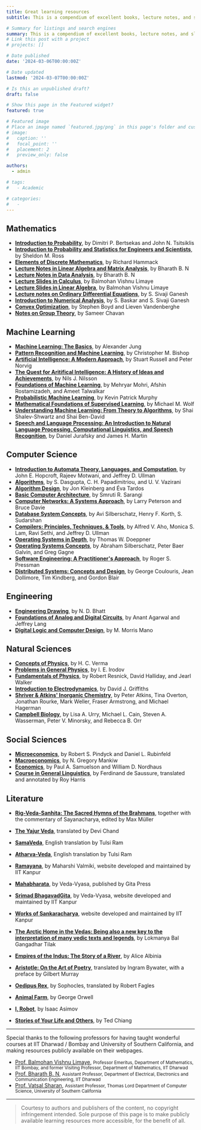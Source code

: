 ```yaml
---
title: Great learning resources
subtitle: This is a compendium of excellent books, lecture notes, and slides, spanning various fields of study in Mathematics, Machine Learning, Computer Science, Engineering, Natural Sciences, Social Sciences, and Literature, that are publicly available.

# Summary for listings and search engines
summary: This is a compendium of excellent books, lecture notes, and slides, spanning various fields of study in Mathematics, Machine Learning, Computer Science, Engineering, Natural Sciences, Social Sciences, and Literature, that are publicly available.
# Link this post with a project
# projects: []

# Date published
date: '2024-03-06T00:00:00Z'

# Date updated
lastmod: '2024-03-07T00:00:00Z'

# Is this an unpublished draft?
draft: false

# Show this page in the Featured widget?
featured: true

# Featured image
# Place an image named `featured.jpg/png` in this page's folder and customize its options here.
# image:
#   caption: ''
#   focal_point: ''
#   placement: 2
#   preview_only: false

authors:
  - admin

# tags:
#   - Academic

# categories:
#   - 
---
```


## Mathematics
* [**Introduction to Probability**](https://ocw.mit.edu/courses/res-6-012-introduction-to-probability-spring-2018/d973b10c2587781f86ca4f2aff49098f_MITRES_6_012S18_Textbook.pdf), by Dimitri P. Bertsekas and John N. Tsitsiklis
* [**Introduction to Probability and Statistics for Engineers and Scientists**](https://minerva.it.manchester.ac.uk/~saralees/statbook3.pdf), by Sheldon M. Ross
* [**Elements of Discrete Mathematics**](https://www.people.vcu.edu/~rhammack/Discrete/Alpha.pdf), by Richard Hammack
* [**Lecture Notes in Linear Algebra and Matrix Analysis**](https://bharathbettagerenagaraja.files.wordpress.com/2016/07/e212_matrixtheory_oct8.pdf), by Bharath B. N
* [**Lecture Notes in Data Analysis**](https://hackmd.io/@bharathbn/ryNX5Zygp), by Bharath B. N
* [**Lecture Slides in Calculus**](https://drive.google.com/open?id=1ZND5I8g1yGBzNRii4TkZBr7mX2T-8kao), by Balmohan Vishnu Limaye
* [**Lecture Slides in Linear Algebra**](https://drive.google.com/open?id=1jUO2FgE4V8FE5PIZEcZ68GOHTi24guNm), by Balmohan Vishnu Limaye
* [**Lecture notes on Ordinary Differential Equations**](https://www.math.iitb.ac.in/~siva/afs07.pdf), by S. Sivaji Ganesh
* [**Introduction to Numerical Analysis**](https://www.math.iitb.ac.in/~baskar/NA-20130603), by S. Baskar and S. Sivaji Ganesh
* [**Convex Optimization**](https://web.stanford.edu/~boyd/cvxbook/bv_cvxbook.pdf), by Stephen Boyd and Lieven Vandenberghe
* [**Notes on Group Theory**](http://home.iitk.ac.in/~chavan/alg1.pdf), by Sameer Chavan

## Machine Learning
* [**Machine Learning: The Basics**](https://alexjungaalto.github.io/MLBasicsBook.pdf), by Alexander Jung
* [**Pattern Recognition and Machine Learning**](https://www.microsoft.com/en-us/research/uploads/prod/2006/01/Bishop-Pattern-Recognition-and-Machine-Learning-2006.pdf), by Christopher M. Bishop
* [**Artificial Intelligence: A Modern Approach**](https://people.engr.tamu.edu/guni/csce421/files/AI_Russell_Norvig.pdf), by Stuart Russell and Peter Norvig
* [**The Quest for Aritifical Intelligence: A History of Ideas and Achievements**](https://ai.stanford.edu/~nilsson/QAI/qai.pdf), by Nils J. Nilsson
* [**Foundations of Machine Learning**](https://www.dropbox.com/s/38p0j6ds5q9c8oe/10290.pdf?dl=1), by Mehryar Mohri, Afshin Rostamizadeh, and Ameet Talwalkar
* [**Probabilistic Machine Learning**](https://github.com/probml/pml-book/releases/latest/download/book1.pdf), by Kevin Patrick Murphy
* [**Mathematical Foundations of Supervised Learning**](https://mediatum.ub.tum.de/doc/1723378/1723378.pdf), by Michael M. Wolf
* [**Understanding Machine Learning:
From Theory to Algorithms**](https://www.cs.huji.ac.il/~shais/UnderstandingMachineLearning/understanding-machine-learning-theory-algorithms.pdf), by Shai Shalev-Shwartz and Shai Ben-David
* [**Speech and Language Processing: An Introduction to Natural Language Processing, Computational Linguistics, and Speech Recognition**](https://web.stanford.edu/~jurafsky/slp3/ed3bookfeb3_2024.pdf), by Daniel Jurafsky and James H. Martin

## Computer Science
* [**Introduction to Automata Theory, Languages, and Computation**](https://www-2.dc.uba.ar/staff/becher/Hopcroft-Motwani-Ullman-2001.pdf), by John E. Hopcroft, Rajeev Motwani, and Jeffrey D. Ullman
* [**Algorithms**](http://algorithmics.lsi.upc.edu/docs/Dasgupta-Papadimitriou-Vazirani.pdf), by S. Dasgupta, C. H. Papadimitriou, and U. V. Vazirani
* [**Algorithm Design**](https://dl.icdst.org/pdfs/files3/9ce98c127c79e548ebea18966f526ae9.pdf), by Jon Kleinberg and Éva Tardos
* [**Basic Computer Architecture**](https://www.cse.iitd.ac.in/~srsarangi/archbook/archbook.pdf), by Smruti R. Sarangi
* [**Computer Networks: A Systems Approach**](https://titania.eng.monash.edu/netperf/docs/computer-networks-peterson-davie-v6.0.pdf), by Larry Peterson and Bruce Davie
* [**Database System Concepts**](https://db-book.com/), by Avi Silberschatz, Henry F. Korth, S. Sudarshan
* [**Compilers: Principles, Techniques, & Tools**](https://repository.unikom.ac.id/48769/1/Compilers%20-%20Principles%2C%20Techniques%2C%20and%20Tools%20%282006%29.pdf), by Alfred V. Aho, Monica S. Lam, Ravi Sethi, and Jeffrey D. Ullman
* [**Operating Systems in Depth**](https://www.oreilly.com/library/view/operating-systems-in/9780471687238/), by Thomas W. Doeppner
* [**Operating Systems Concepts**](https://os.ecci.ucr.ac.cr/slides/Abraham-Silberschatz-Operating-System-Concepts-10th-2018.pdf), by Abraham Silberschatz, Peter Baer Galvin, and Greg Gagne
* [**Software Engineering: A Practitioner's Approach**](https://intranetssn.github.io/www.ssn.net/twiki/pub/CseIntranet/CseBCS6403/PressmanBook.pdf), by Roger S. Pressman
* [**Distributed Systems: Concepts and Design**](https://bedford-computing.co.uk/learning/wp-content/uploads/2016/03/george-coulouris-distributed-systems-concepts-and-design-5th-edition.pdf), by George Coulouris, Jean Dollimore, Tim Kindberg, and Gordon Blair

## Engineering
* [**Engineering Drawing**](https://ia601704.us.archive.org/22/items/engineering-drawing-by-n.-d-bhatt/ENGINEERING%20DRAWING%20BY%20N.D%20BHATT.pdf), by N. D. Bhatt
* [**Foundations of Analog and Digital Circuits**](https://ia801500.us.archive.org/12/items/Foundations_of_Analog_and_Digital_Circuits_Mas/Foundations_of_Analog_and_Digital_Circuits_Mas.pdf), by Anant Agarwal and Jeffrey Lang
* [**Digital Logic and Computer Design**](https://ia800607.us.archive.org/3/items/DigitalLogicAndComputerDesignByM.MorrisMano2ndEdition/Digital%20Logic%20And%20Computer%20Design%20By%20M.%20Morris%20Mano%20%282nd%20Edition%29.pdf), by M. Morris Mano

## Natural Sciences
* [**Concepts of Physics**](https://images.collegedunia.com/public/image/b8ccbe2a7cb4dc6c7a5bbcb1bec3c41f.pdf), by H. C. Verma
* [**Problems in General Physics**](https://ia600709.us.archive.org/1/items/IrodovProblemsInGeneralPhysics/Irodov-Problems_in_General_Physics.pdf), by I. E. Irodov
* [**Fundamentals of Physics**](https://ia801804.us.archive.org/28/items/2014-jw-fundamentals-of-physics-extended-10th-ed-tand-a_202011/2014%20JW%20Fundamentals%20Of%20Physics%20Extended%2010th%20Ed%20TandA.pdf), by Robert Resnick, David Halliday, and Jearl Walker
* [**Introduction to Electrodynamics**](http://www-pnp.physics.ox.ac.uk/~gwenlan/teaching/EM/introduction-to-electrodynamics-d-j-griffiths-4ed.pdf), by David J. Griffiths
* [**Shriver & Atkins' Inorganic Chemistry**](https://edisciplinas.usp.br/pluginfile.php/7940313/mod_resource/content/1/Shriver%20%20Atkins%20-%20Inorganic%20Chemistry%205th.pdf), by Peter Atkins, Tina Overton, Jonathan Rourke, Mark Weller, Fraser Armstrong, and Michael Hagerman
* [**Campbell Biology**](https://www.pearsonhighered.com/assets/preface/0/1/3/5/0135855837.pdf), by Lisa A. Urry, Michael L. Cain, Steven A. Wasserman, Peter V. Minorsky, and Rebecca B. Orr


## Social Sciences
* [**Microeconomics**](https://lms-paralel.esaunggul.ac.id/pluginfile.php?file=%2F222814%2Fmod_resource%2Fcontent%2F2%2FMicroeconomics%20-%20Robert%20Pindyck%2C%20Daniel%20Rubinfeld.pdf), by Robert S. Pindyck and Daniel L. Rubinfeld
* [**Macroeconomics**](https://jollygreengeneral.typepad.com/files/n.-gregory-mankiw-macroeconomics-7th-edition-2009.pdf), by N. Gregory Mankiw
* [**Economics**](https://moodle.estgv.ipv.pt/201920/pluginfile.php/59329/mod_resource/content/1/samunord19.pdf), by Paul A. Samuelson and William D. Nordhaus
* [**Course in General Linguistics**](https://warwick.ac.uk/fac/arts/english/currentstudents/undergraduate/modules/fulllist/first/en122/lecturelist2019-20/saussure_course_in_general_linguistics.pdf), by Ferdinand de Saussure, translated and annotated by Roy Harris

## Literature
* [**Rig-Veda-Sanhita: The Sacred Hymns of the Brahmans**](https://archive.org/details/rigvedasanhitasa01syaauoft/page/n7/mode/2up), together with the commentary of Sayanacharya, edited by Max Müller
* [**The Yajur Veda**](https://ia802901.us.archive.org/33/items/yajurveda029670mbp/yajurveda029670mbp.pdf), translated by Devi Chand
* [**SamaVeda**](https://ia801906.us.archive.org/6/items/wg867/WG867-2013-SamVeda.pdf), English translation by Tulsi Ram
* [**Atharva-Veda**](https://archive.org/details/atharva-veda-vol-2-of-2/mode/2up), English translation by Tulsi Ram
* [**Ramayana**](https://www.valmiki.iitk.ac.in/content?language=dv&field_kanda_tid=1&field_sarga_value=1&field_sloka_value=1), by Maharshi Valmiki, website developed and maintained by IIT Kanpur
* [**Mahabharata**](https://archive.org/details/mahabharata-by-gita-press-in-hindi-and-sanskrit/Mahabharata%20Volume%201/), by Veda-Vyasa, published by Gita Press 
* [**Srimad BhagavadGita**](https://www.gitasupersite.iitk.ac.in/srimad?language=dv&field_chapter_value=1&field_nsutra_value=1), by Veda-Vyasa, website developed and maintained by IIT Kanpur
* [**Works of Sankaracharya**](https://www.sankara.iitk.ac.in/), website developed and maintained by IIT Kanpur
* [**The Arctic Home in the Vedas: Being also a new key to the interpretation of many vedic texts and legends**](https://ignca.gov.in/Asi_data/9566.pdf), by Lokmanya Bal Gangadhar Tilak

* [**Empires of the Indus: The Story of a River**](https://apnaorg.com/books/english/empires-of-the-indus/empires-of-the-indus.pdf), by Alice Albinia
* [**Aristotle: On the Art of Poetry**](https://ia800304.us.archive.org/10/items/aristotleonarto00aris/aristotleonarto00aris.pdf), translated by Ingram Bywater, with a preface by Gilbert Murray
* [**Oedipus Rex**](https://s3.amazonaws.com/scschoolfiles/720/oedipus_full_text_fagles_with_scenes_labeled.pdf), by Sophocles, translated by Robert Fagles
* [**Animal Farm**](https://ia800905.us.archive.org/25/items/AnimalFarmByGeorgeOrwell/Animal%20Farm%20by%20George%20Orwell.pdf), by George Orwell
* [**I, Robot**](https://www2.cs.sfu.ca/~vaughan/teaching/415/papers/I,%20Robot%20Ch1-3.pdf), by Isaac Asimov
* [**Stories of Your Life and Others**](https://raley.english.ucsb.edu/wp-content/uploads/Reading/Chiang-story.pdf), by Ted Chiang

---

Special thanks to the following professors for having taught wonderful courses at IIT Dharwad / Bombay and University of Southern California, and making resources publicly available on their webpages.
*  [Prof. Balmohan Vishnu Limaye](https://www.math.iitb.ac.in/~bvl/), <small>Professor Emeritus, Department of Mathematics, IIT Bombay, and former Visiting Professor, Department of Mathematics, IIT Dharwad</small>
* [Prof. Bharath B. N](https://bharathbettagere.github.io/mywebpage/), <small>Assistant Professor, Department of Electrical, Electronics and Communication Engineering, IIT Dharwad</small>
* [Prof. Vatsal Sharan](https://vatsalsharan.github.io/), <small> Assistant Professor, Thomas Lord Department of Computer Science, University of Southern California </small>
---

> Courtesy to authors and publishers of the content, no copyright infringement intended. Sole purpose of this page is to make publicly available learning resources more accessible, for the benefit of all.<br>

